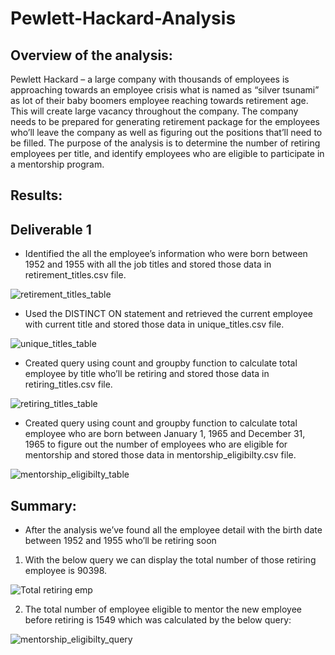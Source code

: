 # Pewlett-Hackard-Analysis

## Overview of the analysis:
 Pewlett Hackard – a large company with thousands of employees is approaching towards an employee crisis what is named as “silver tsunami” as lot of their baby boomers employee reaching towards retirement age. This will create large vacancy throughout the company. The company needs to be prepared for generating retirement package for the employees who’ll leave the company as well as figuring out the positions that’ll need to be filled. The purpose of the analysis is to determine the number of retiring employees per title, and identify employees who are eligible to participate in a mentorship program. 

## Results:
## Deliverable 1
-	Identified the all the employee’s information who were born between 1952 and 1955 with all the job titles and stored those data in retirement_titles.csv file.

![retirement_titles_table](https://user-images.githubusercontent.com/85530486/127753152-3dc4cd7e-9f7e-4c20-a293-ee2a85507eb9.png)

-	Used the DISTINCT ON statement and retrieved the current employee with current title and stored those data in unique_titles.csv file. 

![unique_titles_table](https://user-images.githubusercontent.com/85530486/127753158-58991ca6-0bee-4d84-b3a9-862362b8a64d.png)

-	Created query using count and groupby function to calculate total employee by title who’ll be retiring and stored those data in retiring_titles.csv file.

![retiring_titles_table](https://user-images.githubusercontent.com/85530486/127754000-80ea9612-c992-4632-926d-a6b0e78f7bbe.png)

-	Created query using count and groupby function to calculate total employee who are born between January 1, 1965 and December 31, 1965 to figure out the number of employees who are eligible for mentorship and stored those data in mentorship_eligibilty.csv file.

![mentorship_eligibilty_table](https://user-images.githubusercontent.com/85530486/127753170-77cbcbe9-b6e3-4cda-8e8f-94f8800a16ac.png)

## Summary:
-	After the analysis we’ve found all the employee detail with the birth date between 1952 and 1955 who’ll be retiring soon
1.	With the below query we can display the total number of those retiring employee is 90398. 

![Total retiring emp](https://user-images.githubusercontent.com/85530486/127753454-6d7b640b-2bcd-42c9-8929-9f5e92ee698d.png)

2.	The total number of employee eligible to mentor the new employee before retiring is 1549 which was calculated by the below query:

![mentorship_eligibilty_query](https://user-images.githubusercontent.com/85530486/127753563-3394ccce-bc9d-4cab-9833-5feb9002f009.png)
